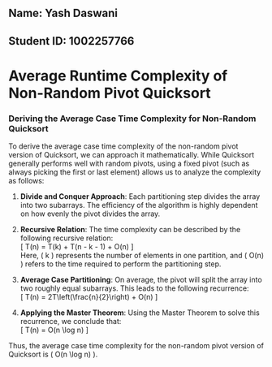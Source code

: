 ## Name: Yash Daswani  
## Student ID: 1002257766  

# Average Runtime Complexity of Non-Random Pivot Quicksort
### Deriving the Average Case Time Complexity for Non-Random Quicksort

To derive the average case time complexity of the non-random pivot version of Quicksort, we can approach it mathematically. While Quicksort generally performs well with random pivots, using a fixed pivot (such as always picking the first or last element) allows us to analyze the complexity as follows:

1. **Divide and Conquer Approach**: Each partitioning step divides the array into two subarrays. The efficiency of the algorithm is highly dependent on how evenly the pivot divides the array.

2. **Recursive Relation**: The time complexity can be described by the following recursive relation:  
   \[
   T(n) = T(k) + T(n - k - 1) + O(n)
   \]  
   Here, \( k \) represents the number of elements in one partition, and \( O(n) \) refers to the time required to perform the partitioning step.

3. **Average Case Partitioning**: On average, the pivot will split the array into two roughly equal subarrays. This leads to the following recurrence:  
   \[
   T(n) = 2T\left(\frac{n}{2}\right) + O(n)
   \]

4. **Applying the Master Theorem**: Using the Master Theorem to solve this recurrence, we conclude that:  
   \[
   T(n) = O(n \log n)
   \]

Thus, the average case time complexity for the non-random pivot version of Quicksort is \( O(n \log n) \).
